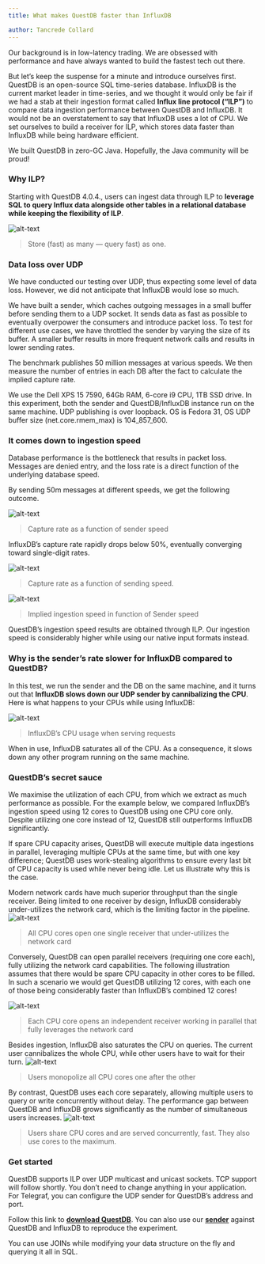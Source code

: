 ```yaml
---
title: What makes QuestDB faster than InfluxDB

author: Tancrede Collard
---
```


Our background is in low-latency trading. We are obsessed with performance and have always wanted to build the fastest tech out there.

But let’s keep the suspense for a minute and introduce ourselves first. QuestDB is an open-source SQL time-series database. InfluxDB is the current market leader in time-series, and we thought it would only be fair if we had a stab at their ingestion format called **Influx line protocol (“ILP”)** to compare data ingestion performance between QuestDB and InfluxDB.
It would not be an overstatement to say that InfluxDB uses a lot of CPU. We set ourselves to build a receiver for ILP, which stores data faster than InfluxDB while being hardware efficient.

We built QuestDB in zero-GC Java. Hopefully, the Java community will be proud!

### Why ILP?
Starting with QuestDB 4.0.4., users can ingest data through ILP to **leverage SQL to query Influx data alongside other tables in a relational database while keeping the flexibility of ILP**.

![alt-text](assets/storeasmany.png)
>Store (fast) as many — query fast) as one.

### Data loss over UDP
We have conducted our testing over UDP, thus expecting some level of data loss. However, we did not anticipate that InfluxDB would lose so much.

We have built a sender, which caches outgoing messages in a small buffer before sending them to a UDP socket. It sends data as fast as possible to eventually overpower the consumers and introduce packet loss. To test for different use cases, we have throttled the sender by varying the size of its buffer. A smaller buffer results in more frequent network calls and results in lower sending rates.

The benchmark publishes 50 million messages at various speeds. We then measure the number of entries in each DB after the fact to calculate the implied capture rate.

We use the Dell XPS 15 7590, 64Gb RAM, 6-core i9 CPU, 1TB SSD drive. In this experiment, both the sender and QuestDB/InfluxDB instance run on the same machine. UDP publishing is over loopback. OS is Fedora 31, OS UDP buffer size (net.core.rmem_max) is 104_857_600.

### It comes down to ingestion speed
Database performance is the bottleneck that results in packet loss. Messages are denied entry, and the loss rate is a direct function of the underlying database speed.

By sending 50m messages at different speeds, we get the following outcome.

![alt-text](assets/capturerate.png)
>Capture rate as a function of sender speed

InfluxDB’s capture rate rapidly drops below 50%, eventually converging toward single-digit rates.

![alt-text](assets/captureratechart.png)
>Capture rate as a function of sending speed.

![alt-text](assets/impliedspeed.png)
>Implied ingestion speed in function of Sender speed

QuestDB’s ingestion speed results are obtained through ILP. Our ingestion speed is considerably higher while using our native input formats instead.

### Why is the sender’s rate slower for InfluxDB compared to QuestDB?

In this test, we run the sender and the DB on the same machine, and it turns out that **InfluxDB slows down our UDP sender by cannibalizing the CPU**. Here is what happens to your CPUs while using InfluxDB:

![alt-text](assets/cpuinflux.png)
>InfluxDB’s CPU usage when serving requests

When in use, InfluxDB saturates all of the CPU. As a consequence, it slows down any other program running on the same machine.

### QuestDB’s secret sauce

We maximise the utilization of each CPU, from which we extract as much performance as possible. For the example below, we compared InfluxDB’s ingestion speed using 12 cores to QuestDB using one CPU core only. Despite utilizing one core instead of 12, QuestDB still outperforms InfluxDB significantly. 

If spare CPU capacity arises, QuestDB will execute multiple data ingestions in parallel, leveraging multiple CPUs at the same time, but with one key difference; QuestDB uses work-stealing algorithms to ensure every last bit of CPU capacity is used while never being idle. Let us illustrate why this is the case. 

Modern network cards have much superior throughput than the single receiver. Being limited to one receiver by design, InfluxDB considerably under-utilizes the network card, which is the limiting factor in the pipeline.
![alt-text](assets/queueinflux.png)
>All CPU cores open one single receiver that under-utilizes the network card

Conversely, QuestDB can open parallel receivers (requiring one core each), fully utilizing the network card capabilities. 
The following illustration assumes that there would be spare CPU capacity in other cores to be filled. In such a scenario we would get QuestDB utilizing 12 cores, with each one of those being considerably faster than InfluxDB’s combined 12 cores!

![alt-text](assets/queuequest.png)
>Each CPU core opens an independent receiver working in parallel that fully leverages the network card

Besides ingestion, InfluxDB also saturates the CPU on queries. The current user cannibalizes the whole CPU, while other users have to wait for their turn.
![alt-text](assets/userinflux.png)
>Users monopolize all CPU cores one after the other

By contrast, QuestDB uses each core separately, allowing multiple users to query or write concurrently without delay. The performance gap between QuestDB and InfluxDB grows significantly as the number of simultaneous users increases.
![alt-text](assets/userquest.png)
>Users share CPU cores and are served concurrently, fast. They also use cores to the maximum.

### Get started
QuestDB supports ILP over UDP multicast and unicast sockets. TCP support will follow shortly. You don’t need to change anything in your application. For Telegraf, you can configure the UDP sender for QuestDB’s address and port.

Follow this link to **[download QuestDB](http://questdb.io/getstarted)**. You can also use our **[sender](https://github.com/questdb/questdb/blob/master/benchmarks/src/main/java/org/questdb/LineUDPSenderMain.java)** against QuestDB and InfluxDB to reproduce the experiment.

You can use JOINs while modifying your data structure on the fly and querying it all in SQL.
